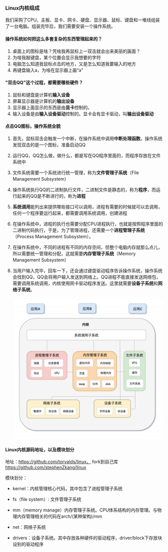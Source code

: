 ### Linux内核组成

我们采购了CPU、主板、显卡、网卡、硬盘、显示器、鼠标、键盘和一堆线组装了一台电脑。组装完毕后，我们需要安装一个操作系统。

#### 操作系统如何把这么多套复杂的东西管理起来的？

1. 桌面上的图标是啥？凭啥我再鼠标上一双击就会出来美丽的画面？
2. 为啥我敲键盘，某个位置会显示我想要的字符
3. 电脑怎么知道我鼠标点击的地方，又是怎么知道我要输入的地方
4. 再键盘输入a，为啥在显示器上画“a”

#### "双击QQ"这个过程，都需要哪些硬件？

1. 鼠标和键盘是计算机**输入设备**
2. 屏幕显示器是计算机的**输出设备**
3. 显示器上面显示的东西是由**显卡**控制的。
4. 输入设备是由**输入设备驱动**控制的。显卡会有显卡驱动，叫**输出设备驱动**

#### 点击QQ图标，操作系统全貌

1. 首先，鼠标双击会触发一个中断，在操作系统中调用**中断处理函数**。操作系统发现双击的是一个图标，准备启动QQ

2. 运行QQ，QQ怎么做，做什么，都是写在QQ程序里面的，而程序存放在文件系统中

3. 文件系统需要一个系统进行统一管理，称为**文件管理子系统**（File Management Subsystem）

4. 操作系统执行QQ的二进制执行文件，二进制文件是静态的，称为**程序**，而运行起来的QQ是不断进行的，称为**进程**

5. **系统调用**能列出来提供哪些接口可以调用，进程有需要的时候就可以去调用，任何一个程序要运行起来，都需要调用系统调用，创建进程

6. 在操作系统中，进程的执行也需要分配CPU进程执行，也就是按照程序里面的二进制代码执行，于是，为了管理进程，还需要一个**进程管理子系统**（Process Management Subsystem）。

7. 在操作系统中，不同的进程有不同的内存空间，但整个电脑内存就那么点儿，所以需要统一管理和分配，这就需要**内存管理子系统**（Memory Management Subsystem）

8. 当用户输入完毕，回车一下，还会通过键盘驱动程序告诉操作系统，操作系统会找到QQ，QQ会将用户输入发送到网络上。QQ进程不能直接发送网络包，需要调用系统调用，内核使用网卡驱动程序发送。这里就需要**设备子系统**和**网络子系统**。

   ![image-20200512092859533](https://raw.githubusercontent.com/stephenZkang/learn/master/img/image-20200512092859533.png)

#### Linux内核源码地址，以及模块划分

地址：https://github.com/torvalds/linux， fork到自己库 https://github.com/stephenZkang/linux

模块划分：

- kernel：内核管理核心代码，其中包含了进程管理子系统

- fs（file system）: 文件管理子系统

- mm（memory manage）内存管理子系统。CPU体系结构的内存管理。与物理内存管理相关的代码在arch/(某种架构)/mm

- net：网络子系统

- drivers：设备子系统。其中存放各种硬件的驱动程序，driver/block下存放块设别的驱动程序

  

​		

